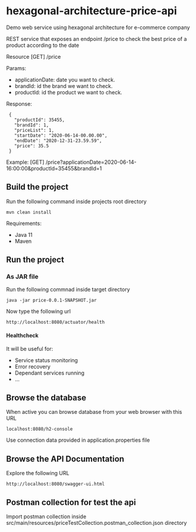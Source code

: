 # hexagonal-architecture-price-api
Demo web service using hexagonal architecture for e-commerce company

REST service that exposes an endpoint /price to check the best price of a product according to the date

Resource [GET] /price

Params:
* applicationDate: date you want to check.
* brandId:  id the brand we want to check.
* productId: id the product we want to check.

Response:

     {
       "productId": 35455,
       "brandId": 1,
       "priceList": 1,
       "startDate": "2020-06-14-00.00.00",
       "endDate": "2020-12-31-23.59.59",
       "price": 35.5
     }


Example:
[GET] /price?applicationDate=2020-06-14-16:00:00&productId=35455&brandId=1

## Build the project

Run the following command inside projects root directory

    mvn clean install

Requirements:

* Java 11
* Maven

## Run the project

### As JAR file

Run the following commnad inside target directory

    java -jar price-0.0.1-SNAPSHOT.jar

Now type the following url

    http://localhost:8080/actuator/health

#### Healthcheck

It will be useful for:
* Service status monitoring
* Error recovery
* Dependant services running
* ...

## Browse the database

When active you can browse database from your web browser with this URL

    localhost:8080/h2-console

Use connection data provided in application.properties file

## Browse the API Documentation

Explore the following URL

    http://localhost:8080/swagger-ui.html

## Postman collection for test the api

Import postman collection inside src/main/resources/priceTestCollection.postman_collection.json directory
